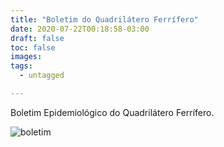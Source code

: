 ```yaml
---
title: "Boletim do Quadrilátero Ferrífero"
date: 2020-07-22T00:18:58-03:00
draft: false
toc: false
images:
tags: 
  - untagged

---
```


Boletim Epidemiológico do Quadrilátero Ferrífero.

![boletim](/boletim_quad_22_07.jpg)


